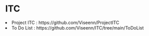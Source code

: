 # ITC
<li> Project ITC : https://github.com/Viseenn/ProjectITC <br> 
<li> To Do List : https://github.com/Viseenn/ITC/tree/main/ToDoList <br> 
